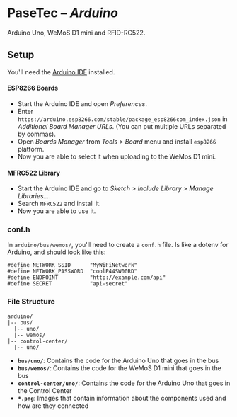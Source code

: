 # PaseTec – _Arduino_

Arduino Uno, WeMoS D1 mini and RFID-RC522.

## Setup

You'll need the [Arduino IDE](https://www.arduino.cc/en/main/software) installed.

#### ESP8266 Boards

- Start the Arduino IDE and open _Preferences_.
- Enter `https://arduino.esp8266.com/stable/package_esp8266com_index.json` in _Additional Board Manager URLs_. (You can put multiple URLs separated by commas).
- Open _Boards Manager_ from _Tools > Board_ menu and install `esp8266` platform.
- Now you are able to select it when uploading to the WeMos D1 mini.

#### MFRC522 Library

- Start the Arduino IDE and go to _Sketch > Include Library > Manage Libraries..._.
- Search `MFRC522` and install it.
- Now you are able to use it.

### conf.h

In `arduino/bus/wemos/`, you'll need to create a `conf.h` file. Is like a dotenv for Arduino, and should look like this:

```c++11
#define NETWORK_SSID      "MyWiFiNetwork"
#define NETWORK_PASSWORD  "coolP44SW00RD"
#define ENDPOINT          "http://example.com/api"
#define SECRET            "api-secret"
```

### File Structure

```
arduino/
|-- bus/
  |-- uno/
  |-- wemos/
|-- control-center/
  |-- uno/
```

- **`bus/uno/`**: Contains the code for the Arduino Uno that goes in the bus
- **`bus/wemos/`**: Contains the code for the WeMoS D1 mini that goes in the bus
- **`control-center/uno/`**: Contains the code for the Arduino Uno that goes in the Control Center
- **`*.png`**: Images that contain information about the components used and how are they connected
